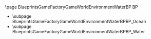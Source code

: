 \page BlueprintsGameFactoryGameWorldEnvironmentWaterBP BP
- \subpage BlueprintsGameFactoryGameWorldEnvironmentWaterBPBP_Ocean
- \subpage BlueprintsGameFactoryGameWorldEnvironmentWaterBPBP_Water
